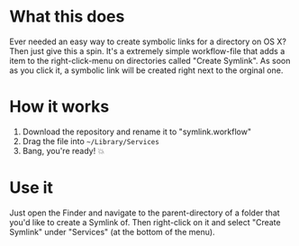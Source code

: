 # What this does

Ever needed an easy way to create symbolic links for a directory on OS X? Then just give this a spin. It's a extremely simple workflow-file that adds a item to the right-click-menu on directories called "Create Symlink". As soon as you click it, a symbolic link will be created right next to the orginal one.

# How it works

1. Download the repository and rename it to "symlink.workflow"
2. Drag the file into ```~/Library/Services```
3. Bang, you're ready! :collision:

# Use it

Just open the Finder and navigate to the parent-directory of a folder that you'd like to create a Symlink of. Then right-click on it and select "Create Symlink" under "Services" (at the bottom of the menu).
